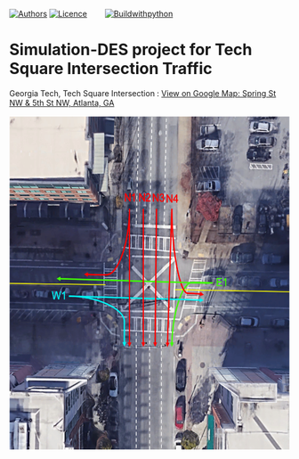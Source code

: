 [![Authors](https://img.shields.io/badge/authors:-Muyang_Guo,_Wei_Zhao,_Shushu_Zhao,_Wenyue_Wang-blue.svg)](https://github.com/MUYANGGUO/Simulation-DES/graphs/contributors/)
[![Licence](https://img.shields.io/badge/license-GPL--3.0-green.svg)](https://github.com/MUYANGGUO/Simulation-DES/blob/master/LICENSE) 
&emsp;&emsp;[![Buildwithpython](https://img.shields.io/badge/Build--With--Python3-9cf?style=for-the-badge&logo=Python)](https://www.python.org/)
# Simulation-DES project for Tech Square Intersection Traffic
Georgia Tech, Tech Square Intersection : [View on Google Map: Spring St NW & 5th St NW, Atlanta, GA](https://www.google.com/maps/place/5th+St+NW+%26+Spring+St+NW,+Atlanta,+GA+30308/@33.7768422,-84.3893492,19z/data=!3m1!4b1!4m5!3m4!1s0x88f50466f3bc5519:0x348198a2b5659d14!8m2!3d33.7768411!4d-84.388802)
<p align="center">
<img src="https://github.com/MUYANGGUO/Simulation-DES/blob/master/README_FILES/CrossSection.png" width="600" height="600">
</p>
